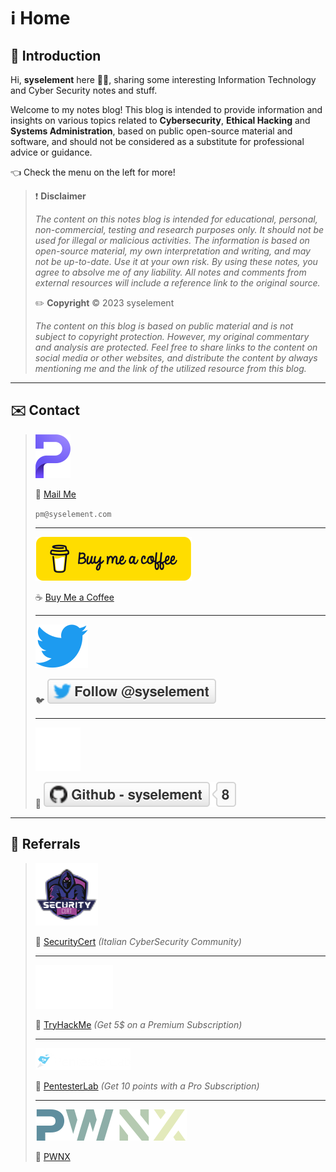 # ℹ️ Home

## 🤝 Introduction

Hi, **syselement** here 🧑‍💻, sharing some interesting Information Technology and Cyber Security notes and stuff.

Welcome to my notes blog! This blog is intended to provide information and insights on various topics related to **Cybersecurity**, **Ethical Hacking** and **Systems Administration**, based on public open-source material and software, and should not be considered as a substitute for professional advice or guidance.

👈 Check the menu on the left for more!

> ❗ **Disclaimer**
>
> *The content on this notes blog is intended for educational, personal, non-commercial, testing and research purposes only. It should not be used for illegal or malicious activities. The information is based on open-source material, my own interpretation and writing, and may not be up-to-date. Use it at your own risk. By using these notes, you agree to absolve me of any liability. All notes and comments from external resources will include a reference link to the original source.*
>
> ✏️ **Copyright** ©️ 2023 syselement
>
> *The content on this blog is based on public material and is not subject to copyright protection. However, my original commentary and analysis are protected. Feel free to share links to the content on social media or other websites, and distribute the content by always mentioning me and the link of the utilized resource from this blog.*

------

## ✉️ Contact

> ![](.gitbook/assets/proton.svg)
>
> 📧 [Mail Me](mailto:pm@syselement.com)
>
> `pm@syselement.com`
>
> ------
>
> ![](.gitbook/assets/buymeacoffee.svg)
>
> ☕ [Buy Me a Coffee](https://go.syselement.com/buymeacoffee)
>
> ------
>
> ![](.gitbook/assets/twitter.svg)
>
> 🐦 [![](.gitbook/assets/syselement.svg)](https://go.syselement.com/twitter)
>
> ------
>
> ![](.gitbook/assets/github.svg)
>
> 🔗 [![](.gitbook/assets/github-sys.svg)](https://go.syselement.com/github)

------

## 🍕 Referrals

> ![](.gitbook/assets/securitycert.svg)
>
> 🔗 [SecurityCert](https://upgrade.chat/securitycert?referralCode=778322883629023243) *(Italian CyberSecurity Community)*
>
> ------
>
> ![](.gitbook/assets/tryhackme.svg)
>
> 🔗 [TryHackMe](https://tryhackme.com/signup?referrer=5f960ba99fb18d5314f76d5f) *(Get 5$ on a Premium Subscription)*
>
> ------
>
> ![](.gitbook/assets/pentesterlab.png)
>
> 🔗 [PentesterLab](https://pentesterlab.com/referral/KpBnjOZqb3wbTA) *(Get 10 points with a Pro Subscription)*
>
> ------
>
> ![](.gitbook/assets/pwnx.svg)
>
> 🔗 [PWNX](https://play.pwnx.io/#/register/referral/7d3777ec-ae01-4cb9-941e-9f8ae6aa7bca)
